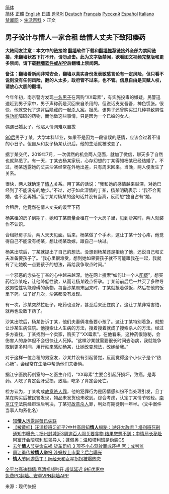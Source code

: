  <!-- 面包屑导航 --> <div class="breadcrumb"><!-- GTranslate: https://gtranslate.io/ -->  <div class="switcher notranslate">  <div class="selected">  <a href="#" onclick="return false;"> 简体</a>  </div>  <div class="option">  <a href="https://www.bannedbook.org" onclick="doGTranslate('zh-CN|zh-CN');jQuery('div.switcher div.selected a').html(jQuery(this).html());return false;" title="简体中文" class="nturl selected"> 简体</a>  <a href="https://www.bannedbook.org/zh-tw/" onclick="doGTranslate('zh-CN|zh-TW');jQuery('div.switcher div.selected a').html(jQuery(this).html());return false;" title="繁體中文" class="nturl"> 正體</a>  <a href="https://www.bannedbook.org/en/" onclick="doGTranslate('zh-CN|en');jQuery('div.switcher div.selected a').html(jQuery(this).html());return false;" title="English" class="nturl"> English</a>  <a href="https://www.bannedbook.org/ja/" onclick="doGTranslate('zh-CN|ja');jQuery('div.switcher div.selected a').html(jQuery(this).html());return false;" title="日本語" class="nturl"> 日語</a>  <a href="https://www.bannedbook.org/ko/" onclick="doGTranslate('zh-CN|ko');jQuery('div.switcher div.selected a').html(jQuery(this).html());return false;" title="한국어" class="nturl"> 한국어</a>  <a href="https://www.bannedbook.org/de/" onclick="doGTranslate('zh-CN|de');jQuery('div.switcher div.selected a').html(jQuery(this).html());return false;" title="Deutsch" class="nturl"> Deutsch</a>  <a href="https://www.bannedbook.org/fr/" onclick="doGTranslate('zh-CN|fr');jQuery('div.switcher div.selected a').html(jQuery(this).html());return false;" title="Français" class="nturl"> Français</a>  <a href="https://www.bannedbook.org/ru/" onclick="doGTranslate('zh-CN|ru');jQuery('div.switcher div.selected a').html(jQuery(this).html());return false;" title="Русский" class="nturl"> Русский</a>  <a href="https://www.bannedbook.org/es/" onclick="doGTranslate('zh-CN|es');jQuery('div.switcher div.selected a').html(jQuery(this).html());return false;" title="Español" class="nturl"> Español</a>  <a href="https://www.bannedbook.org/it/" onclick="doGTranslate('zh-CN|it');jQuery('div.switcher div.selected a').html(jQuery(this).html());return false;" title="Italiano" class="nturl"> Italiano</a>  </div>  </div>      <div class='breadcrumb-sub'><!-- Breadcrumb NavXT 6.3.0 --> <a href="https://www.bannedbook.org/" class="home">禁闻网</a> &gt; <a href="https://www.bannedbook.org/bnews/lifebaike/" class="category">生活百科</a> &gt; 正文</div></div><h2>男子设计与情人一家合租 给情人丈夫下致阳痿药</h2> <p class="notice"><b>大陆网友注意：本文中的链接除 <a href="https://github.com/bannedbook/fanqiang" >翻墙</a>软件下载和<a href="https://github.com/killgcd/justmysocks/blob/master/README.md">翻墙推荐</a>链接外全部为禁网链接，未翻墙状态下打不开，请勿点击。此为文字版禁闻，欲看图文视频完整版和更多禁闻，请下载<a href="https://github.com/bannedbook/fanqiang">翻墙软件或APP</a>后翻墙上禁闻网。</p><p>备注：翻墙看新闻非常安全，翻墙以真实身份发表敏感言论有一定风险，但只看不说则没有任何风险，翻的人太多，政府管不过来，也不管。信息自由是天赋人权，请放心大胆的翻墙。</b></p>  <div class="entry"> <p>今年年初，南京警方发现<a href="https://www.bannedbook.org/bnews/tag/%E4%B8%80%E5%90%8D%E7%94%B7%E5%AD%90/" class="st_tag internal_tag" rel="tag" title="标签 一名男子 下的日志">一名男子</a>在网购“XX霉素”，有实施投毒的嫌疑。民警迅速赶到男子家中，男子声称药是买回来自杀用的，但说话支支吾吾，神色慌张。很快，他就交代了这背后隐藏的一起<a href="https://www.bannedbook.org/bnews/tag/%E6%9D%80%E4%BA%BA%E6%A1%88/" class="st_tag internal_tag" rel="tag" title="标签 杀人案 下的日志">杀人案</a>。据悉，该男子还曾购买过几种导致男性<a href="https://www.bannedbook.org/bnews/tag/%E6%80%A7%E5%8A%9F%E8%83%BD/" class="st_tag internal_tag" rel="tag" title="标签 性功能 下的日志">性功能</a>障碍的药物，而他做这些事情，只是因为一个已婚的女人。</p> <p>偶遇已婚女子，他陷入情网难以自拔</p> <p><a href="https://www.bannedbook.org/bnews/tag/90%e5%90%8e/" class="st_tag internal_tag" rel="tag" title="标签 90后 下的日志">90后</a>男子丁某，大学本科毕业，如果不是因为一段错误的感情，应该会过着不错的小日子。但自从和女子杨某认识后，他的生活就被改变了。</p> <p>据丁某交代，2019年7月，一次偶然的机会两人见面，就加了微信，聊天多了自然也就熟悉了。有一天，丁某去杨某家玩，心存幻想的丁某得知杨某已经结婚了。不过，杨某透露她的丈夫沙某经常在外地出差，只有周末回来。当晚，两人便发生了关系。</p>  <p>很快，两人就确定了<a href="https://www.bannedbook.org/bnews/tag/%E6%83%85%E4%BA%BA/" class="st_tag internal_tag" rel="tag" title="标签 情人 下的日志">情人</a>关系。用丁某的话说：“我和她的感情越来越深，对她已经到了不能没有的地步。”不过，对于如此深情的丁某，杨某明确表示：“我不会离婚，也不会再婚。”但丁某对杨某的这句话并没有当真，反而想“独自占有”她。</p> <p>合租后，他竟然在情人丈夫的饭里下药</p> <p>杨某租的房子到期了，她和丁某商量合租在一个大房子里，见到沙某时，两人就装作不认识。</p> <p>合租好房子后，两人天天见面。后来，杨某做了个手术，这让丁某十分心疼，他觉得自己不能没有杨某，想让杨某改嫁，跟自己一块过。</p>  <p>杨某出院后，丁某就提出了自己的想法。没想到杨某还是拒绝了他，还说自己和丈夫准备要孩子了。“我心里很难受，想到她如果要孩子就不可能跟我在一起，我就有了让她晚一点要孩子的想法，再给我争取点时间。”</p> <p>一个邪恶的念头在丁某的心中越来越深。他在网上搜索“如何让一个人<a href="https://www.bannedbook.org/bnews/tag/%e9%98%b3%e7%97%bf/" class="st_tag internal_tag" rel="tag" title="标签 阳痿 下的日志">阳痿</a>”，想买药给沙某吃，让他降低性欲，从而让杨某晚点怀孕。丁某前前后后一共买了多种导致男性性功能障碍的药物，每当沙某周末回来时，丁某就抢着做饭，然后在他的饭里下药。试了好几次，沙某都没有发现。</p> <p>有一次，沙某突然拉肚子，吃药也没好，甚至后来还住院了。这让丁某非常害怕，就再也没敢下药了。</p> <p>沙某出院后，杨某告诉丁某，他们夫妻俩准备要小孩了。这让丁某特别着急，就想让沙某生病住院。他搜索让人生病的方法，搜着搜着就成了搜索杀人的方法。经过多方查找，丁某找到一个卖家，购买了“XX霉素”。在他看来，这种药很隐秘，会伤害人的身体但不会很快让人死掉。“这样沙某就需要很长时间去治病，我就能争取到更多时间，用行动来感动杨某，让她改变想法，改嫁给我。”</p>  <p>对于这样一位合租的男室友，沙某并没有引起警觉，反而觉得这个小伙子是个“热心肠”，会经常在生活中帮助他们夫妻俩。</p> <p>据江宁医院药剂室的一名医生介绍，“XX霉素”主要会引起肝损坏，致癌，是毒药。人吃了肯定会肝受损，致癌，吃多了肯定会死亡。</p> <p>检方认为，丁某构成<a href="https://www.bannedbook.org/bnews/tag/%E6%95%85%E6%84%8F%E6%9D%80%E4%BA%BA%E7%BD%AA/" class="st_tag internal_tag" rel="tag" title="标签 故意杀人罪 下的日志">故意杀人罪</a>，他的犯罪行为是因情感纠纷不当处理引发，且丁某在购买后被民警发现，物品未发货也未收到。综合考虑，认定丁某情节较轻。<a href="https://www.bannedbook.org/bnews/tag/%E5%8D%97%E4%BA%AC%E6%B1%9F%E5%AE%81/" class="st_tag internal_tag" rel="tag" title="标签 南京江宁 下的日志">南京江宁</a>法院经审理后判决，丁某犯<a href="https://www.bannedbook.org/bnews/tag/%e6%95%85%e6%84%8f%e6%9d%80%e4%ba%ba/" class="st_tag internal_tag" rel="tag" title="标签 故意杀人 下的日志">故意杀人</a>罪，判处有期徒刑一年半。（文中案件当事人均系化名）</p> <ul class='op-related-articles' title='相关阅读'> <li><a href='https://www.bannedbook.org/bnews/yule/20210828/1614757.html' target='_blank'>知<b>情人</b>透露赵薇已失联</a></li> <li><a href='https://www.bannedbook.org/bnews/bannedvideo/20210825/1612628.html' target='_blank'>【被黄标】汪洋接班习近平?中共高层知<b>情人</b>揭秘；说好大赦呢？塔利班死刑通知书曝光；扬州封城近3周逾百人闯关要食物 结果您想不到；中情局长秘赴阿富汗会晤塔利班领导人；蓬佩奥：温和塔利班是伪装CS</a></li> <li><a href='https://www.bannedbook.org/bnews/comments/20210823/1611732.html' target='_blank'>去年<b>情人</b>节夺命车祸 货车司机 3 项不小心驾驶罪成还押 官：或判监</a></li> <li><a href='https://www.bannedbook.org/bnews/comments/20210823/1611447.html' target='_blank'>周江勇传被<b>情人</b>举报 涉蚂蚁上市案？后台曝光</a></li> <li><a href='https://www.bannedbook.org/bnews/yule/20210819/1608898.html' target='_blank'><b>情人</b>节同游垦丁！阮经天和女星拐拐被爆热恋</a></li> </ul> <p class="texttj"> <a href="https://github.com/bannedbook/fanqiang/wiki/V2ray%E6%9C%BA%E5%9C%BA" target="_blank">全平台高速翻墙:高清视频秒开,超低延迟,9折优惠中</a><br/> <a href="https://github.com/bannedbook/fanqiang/wiki/%E7%A6%81%E9%97%BB%E7%BD%91%E5%AE%89%E5%8D%93%E7%BF%BB%E5%A2%99%E6%96%B0%E9%97%BBAPP" target="_blank">免费PC翻墙、安卓VPN翻墙APP</a></p> <p> 来源：现代快报 </p><a name='sharetosocial'></a>  <div style="margin-bottom:5px;padding-bottom:5px;clear:both"> <div id="archive-pix-1" class="banner-ads"> <!-- AuctionX Display platform tag START --> <div id="26318x728x90x621x_ADSLOT2" clicktrack="%%CLICK_URL_ESC%%"></div> <!-- AuctionX Display platform tag END --> </div> <div id="archive-pix-2" class="banner-ads"> <!-- AuctionX Display platform tag START --> <div id="26315x300x250x621x_ADSLOT2" clicktrack="%%CLICK_URL_ESC%%"></div> <!-- AuctionX Display platform tag END --> </div> </div>  <div id="archive-pix-1" class="banner-ads"> <!-- AuctionX Display platform tag START --> <div id="26318x728x90x621x_ADSLOT3" clicktrack="%%CLICK_URL_ESC%%"></div> <!-- AuctionX Display platform tag END --> </div> </div><!--END ENTRY--> 